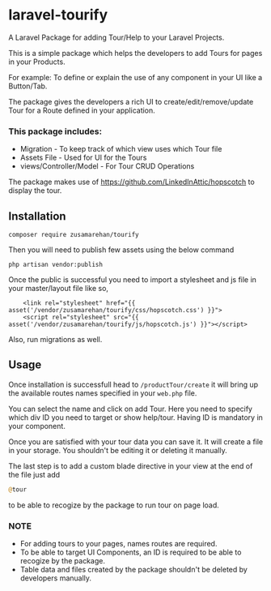 # laravel-tourify
A Laravel Package for adding Tour/Help to your Laravel Projects.

This is a simple package which helps the developers to add Tours for pages in your Products. 

For example: To define or explain the use of any component in your UI like a Button/Tab. 

The package gives the developers a rich UI to create/edit/remove/update Tour for a Route defined in your application.

### This package includes:
 - Migration - To keep track of which view uses which Tour file
 - Assets File - Used for UI for the Tours
 - views/Controller/Model - For Tour CRUD Operations

 The package makes use of https://github.com/LinkedInAttic/hopscotch to display the tour.

 ## Installation

 ```shell
composer require zusamarehan/tourify
```

Then you will need to publish few assets using the below command

 ```shell
 php artisan vendor:publish
```

Once the public is successful you need to import a stylesheet and js file in your master/layout file like so,

        <link rel="stylesheet" href="{{ asset('/vendor/zusamarehan/tourify/css/hopscotch.css') }}">
        <script rel="stylesheet" src="{{ asset('/vendor/zusamarehan/tourify/js/hopscotch.js') }}"></script>

Also, run migrations as well.

## Usage

Once installation is successfull  head to `/productTour/create` it will bring up the available routes names specified in your `web.php` file.


You can select the name and click on add Tour. Here you need to specify which div ID you need to target or show help/tour. Having ID is mandatory in your component.

Once you are satisfied with your tour data you can save it. It will create a file in your storage. You shouldn't be editing it or deleting it manually.

The last step is to add a custom blade directive in your view at the end of the file just add 
```php
@tour
``` 
to be able to recogize by the package to run tour on page load.


### NOTE
- For adding tours to your pages, names routes are required.
- To be able to target UI Components, an ID is required to be able to recogize by the package.
- Table data and files created by the package shouldn't be deleted by developers manually.
